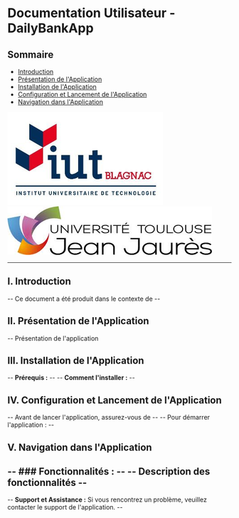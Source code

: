 # Documentation Utilisateur - DailyBankApp

## Sommaire
- [Introduction](#i-introduction)
- [Présentation de l'Application](#ii-présentation-de-lapplication)
- [Installation de l'Application](#iii-installation-de-lapplication)
- [Configuration et Lancement de l'Application](#iv-configuration-et-lancement-de-lapplication)
- [Navigation dans l'Application](#v-navigation-dans-lapplication)

![Logo IUT](Logo_IUT.png)
![Logo Université Jean Jaurès](Logo_Universite_Toulouse.jpeg)

---

## I. Introduction
 -- Ce document a été produit dans le contexte de --

## II. Présentation de l'Application
 -- Présentation de l'application

## III. Installation de l'Application
 -- **Prérequis :** --
 -- **Comment l'installer :** --

## IV. Configuration et Lancement de l'Application
 -- Avant de lancer l'application, assurez-vous de --
 -- Pour démarrer l'application : --

## V. Navigation dans l'Application
 -- ### Fonctionnalités : --
 -- Description des fonctionnalités --
---

 -- **Support et Assistance :** Si vous rencontrez un problème, veuillez contacter le support de l'application. --


